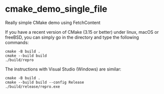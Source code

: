# cmake_demo_single_file
Really simple CMake demo using FetchContent

If you have a recent version of CMake (3.15 or better) under linux, macOS or freeBSD,  you can simply
go in the directory and type the following commands:

```
cmake -B build .
cmake --build build
./build/repro
```


The instructions with Visual Studio (Windows) are similar:


```
cmake -B build .
cmake --build build --config Release
./build/release/repro.exe
```
